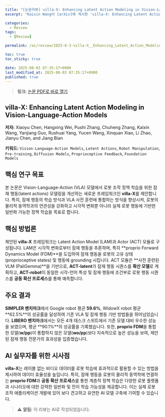 ```yaml
---
title: "[논문리뷰] villa-X: Enhancing Latent Action Modeling in Vision-Language-Action Models"
excerpt: "Kaixin Wang이 [arXiv]에 게시한 'villa-X: Enhancing Latent Action Modeling in Vision-Language-Action Models' 논문에 대한 자세한 리뷰입니다."

categories:
  - Review
tags:
  - [Review]

permalink: /ai/review/2025-8-3-villa-X__Enhancing_Latent_Action_Modeling_in_Vision-Language-Action__Models/

toc: true
toc_sticky: true

date: 2025-08-03 07:35:17+0900
last_modified_at: 2025-08-03 07:35:17+0900
published: true
---
```

> **링크:** [논문 PDF로 바로 열기](https://arxiv.org/abs/2507.23682)

## villa-X: Enhancing Latent Action Modeling in Vision-Language-Action Models

**저자:** Xiaoyu Chen, Hangxing Wei, Pushi Zhang, Chuheng Zhang, Kaixin Wang, Yanjiang Guo, Rushuai Yang, Yucen Wang, Xinquan Xiao, Li Zhao, Jianyu Chen, and Jiang Bian

**키워드:** `Vision-Language-Action Models`, `Latent Actions`, `Robot Manipulation`, `Pre-training`, `Diffusion Models`, `Proprioceptive Feedback`, `Foundation Models`

## 핵심 연구 목표
본 논문은 Vision-Language-Action (VLA) 모델에서 로봇 조작 정책 학습을 위한 잠재 행동(latent actions) 모델링을 개선하는 새로운 프레임워크인 **villa-X**를 제안합니다. 특히, 잠재 행동의 학습 방식과 VLA 사전 훈련에 통합하는 방식을 향상시켜, 로봇의 물리적 동역학과의 연관성을 강화하고 시각적 변화뿐 아니라 실제 로봇 행동에 기반한 일반화 가능한 정책 학습을 목표로 합니다.

## 핵심 방법론
제안된 **villa-X** 프레임워크는 Latent Action Model (LAM)과 Actor (ACT) 모듈로 구성됩니다. LAM은 시각적 변화로부터 잠재 행동을 추론하며, 특히 **proprio Forward Dynamics Model (FDM)**을 도입하여 잠재 행동을 로봇의 고유 상태(proprioceptive states) 및 행동에 grounding 시킵니다. ACT 모듈은 **사전 훈련된 VLM (PaliGemma)**을 기반으로, **ACT-latent**가 잠재 행동 시퀀스를 **확산 모델**로 계획하고, **ACT-robot**이 동일한 시각-언어 특성 및 잠재 행동에 조건부로 로봇 행동 시퀀스를 **공동 확산 프로세스**를 통해 예측합니다.

## 주요 결과
**SIMPLER 벤치마크**에서 Google robot 평균 **59.6%**, WidowX robot 평균 **62.5%**의 성공률을 달성하여 기존 VLA 및 잠재 행동 기반 방법들을 뛰어넘었습니다. **LIBERO 벤치마크**에서는 모든 4개 태스크 스위트에서 기존 모델 대비 우수한 성능을 보였으며, 평균 **90.1%**의 성공률을 기록했습니다. 또한, **proprio FDM**을 통합한 모델(**w/pp**)이 통합하지 않은 모델(**wo/pp**)보다 지속적으로 높은 성능을 보여, 제안된 잠재 행동 전문가의 효과성을 입증했습니다.

## AI 실무자를 위한 시사점
**villa-X**는 레이블 없는 비디오 데이터를 로봇 학습에 효과적으로 활용할 수 있는 방법을 제시하여 데이터 효율성을 높입니다. 특히, 잠재 행동을 로봇의 물리적 동역학에 연결하는 **proprio FDM**과 **공동 확산 프로세스**를 통한 계층적 정책 학습은 다양한 로봇 플랫폼과 시나리오에 대한 강력한 일반화 및 전이 학습 가능성을 제공합니다. 이는 실제 로봇 조작 애플리케이션 개발에 있어 보다 견고하고 유연한 AI 모델 구축에 기여할 수 있습니다.

> ⚠️ **알림:** 이 리뷰는 AI로 작성되었습니다.
